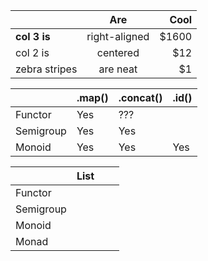 |         | Are           | Cool  |
| ------------- |:-------------:| -----:|
| **col 3 is**     | right-aligned | $1600 |
| col 2 is      | centered      |   $12 |
| zebra stripes | are neat      |    $1 |


|           | .map()    | .concat()     | .id() |
|-          |-          |-              |-      |
|Functor    |Yes        |???            |
|Semigroup  |Yes        |Yes            |
|Monoid     |Yes        |Yes            |Yes


|           | List      |      |  |
|-          |-          |-              |-      |
|Functor    |                    |
|Semigroup  |        |            |
|Monoid     ||            |
|Monad      |        |            |